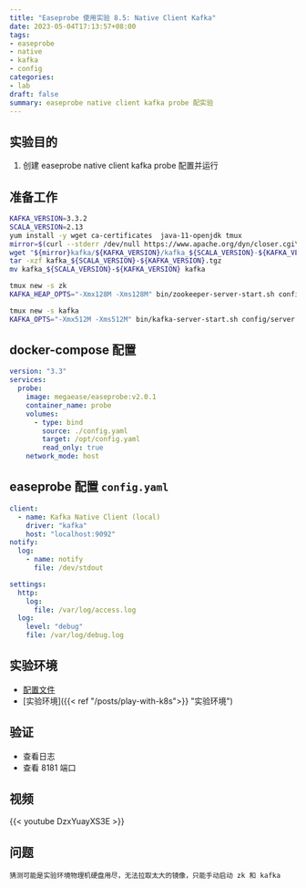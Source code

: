 ```yaml
---
title: "Easeprobe 使用实验 8.5: Native Client Kafka"
date: 2023-05-04T17:13:57+08:00
tags:
- easeprobe
- native
- kafka
- config
categories:
- lab
draft: false
summary: easeprobe native client kafka probe 配实验
---
```


## 实验目的

1. 创建 easeprobe native client kafka probe 配置并运行


## 准备工作

```sh
KAFKA_VERSION=3.3.2
SCALA_VERSION=2.13
yum install -y wget ca-certificates  java-11-openjdk tmux
mirror=$(curl --stderr /dev/null https://www.apache.org/dyn/closer.cgi\?as_json\=1 | jq -r '.preferred')
wget "${mirror}kafka/${KAFKA_VERSION}/kafka_${SCALA_VERSION}-${KAFKA_VERSION}.tgz" 
tar -xzf kafka_${SCALA_VERSION}-${KAFKA_VERSION}.tgz
mv kafka_${SCALA_VERSION}-${KAFKA_VERSION} kafka

tmux new -s zk
KAFKA_HEAP_OPTS="-Xmx128M -Xms128M" bin/zookeeper-server-start.sh config/zookeeper.properties

tmux new -s kafka
KAFKA_OPTS="-Xmx512M -Xms512M" bin/kafka-server-start.sh config/server.properties
```
    
## docker-compose 配置

```yaml
version: "3.3"
services:
  probe:
    image: megaease/easeprobe:v2.0.1
    container_name: probe
    volumes:
      - type: bind
        source: ./config.yaml
        target: /opt/config.yaml
        read_only: true
    network_mode: host
```

## easeprobe 配置 `config.yaml`

```yaml
client:
  - name: Kafka Native Client (local)
    driver: "kafka"
    host: "localhost:9092"
notify:
  log:
    - name: notify
      file: /dev/stdout

settings:
  http:
    log:
      file: /var/log/access.log
  log:
    level: "debug"
    file: /var/log/debug.log
```

## 实验环境

- [配置文件](https://gist.github.com/0c1b1fe7a1dcf4ec8f7322bec1267ba0.git)
- [实验环境]({{< ref "/posts/play-with-k8s">}} "实验环境")

## 验证

- 查看日志
- 查看 8181 端口

## 视频

{{< youtube DzxYuayXS3E >}}
## 问题

    猜测可能是实验环境物理机硬盘用尽，无法拉取太大的镜像，只能手动启动 zk 和 kafka
